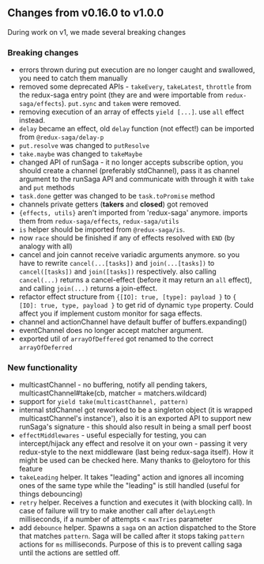 ## Changes from v0.16.0 to v1.0.0
During work on v1, we made several breaking changes

### Breaking changes
- errors thrown during put execution are no longer caught and swallowed, you need to catch them manually
- removed some deprecated APIs - `takeEvery`, `takeLatest`, `throttle` from the redux-saga entry point (they are and were importable from `redux-saga/effects`). `put.sync` and `takem` were removed.
- removing execution of an array of effects `yield [...]`. use `all` effect instead.
- `delay` became an effect, old `delay` function (not effect!) can be imported from `@redux-saga/delay-p`
- `put.resolve` was changed to `putResolve`
- `take.maybe` was changed to `takeMaybe`
- changed API of runSaga - it no longer accepts subscribe option, you should create a channel (preferably stdChannel), pass it as channel argument to the runSaga API and communicate with through it with `take` and `put` methods
- `task.done` getter was changed to be `task.toPromise` method
- channels private getters (__takers__ and __closed__) got removed
- `{effects, utils}` aren't imported from 'redux-saga' anymore. imports them from `redux-saga/effects`, `redux-saga/utils`
- `is` helper should be imported from `@redux-saga/is`.
- now `race` should be finished if any of effects resolved with `END` (by analogy with all)
- cancel and join cannot receive variadic arguments anymore. so you have to rewrite `cancel(...[tasks])` and `join(...[tasks])` to `cancel([tasks])` and `join([tasks])` respectively. also calling `cancel(...)` returns a cancel-effect (before it may return an `all` effect), and calling `join(...)` returns a join-effect.
- refactor effect structure from `{[IO]: true, [type]: payload }` to `{ [IO]: true, type, payload }` to get rid of dynamic `type` property. Could affect you if implement custom monitor for saga effects.
- channel and actionChannel have default buffer of buffers.expanding()
- eventChannel does no longer accept matcher argument.
- exported util of `arrayOfDeffered` got renamed to the correct `arrayOfDeferred`

### New functionality
- multicastChannel - no buffering, notify all pending takers, multicastChannel#take(cb, matcher = matchers.wildcard)
- support for `yield take(multicastChannel, pattern)`
- internal stdChannel got reworked to be a singleton object (it is wrapped multicastChannel's instance'), also it is an exported API to support new runSaga's signature - this should also result in being a small perf boost
- `effectMiddlewares` - useful especially for testing, you can intercept/hijack any effect and resolve it on your own - passing it very redux-style to the next middleware (last being redux-saga itself). How it might be used can be checked here. Many thanks to @eloytoro for this feature
- `takeLeading` helper. It takes "leading" action and ignores all incoming ones of the same type while the "leading" is still handled (useful for things debouncing)
- `retry` helper. Receives a function and executes it (with blocking call). In case of failure will try to make another call after `delayLength` milliseconds, if a number of attempts < `maxTries` parameter
- add `debounce` helper. Spawns a `saga` on an action dispatched to the Store that matches `pattern`. Saga will be called after it stops taking `pattern` actions for `ms` milliseconds. Purpose of this is to prevent calling saga until the actions are settled off.

